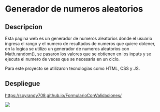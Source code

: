 # Generador de numeros aleatorios

## Descripcion
Esta pagina web es un generador de numeros aleatorios donde el usuario ingresa el rango y el numero de resultados de numeros que quiere obtener, en la logica se utilizo un generador de numeros aleatorios con Math.random(), se pasaron los valores que se obtienen en los inputs y se ejecuta el numero de veces que se necesaria en un ciclo. 

Para este proyecto se utilizaron tecnologias como HTML, CSS y JS.

## Despliegue
https://soyrandy708.github.io/FormularioConValidaciones/

![](https://res.cloudinary.com/dwog1xmvw/image/upload/v1682198308/ProyectosPersonales/NumerosAleatorios/chrome_sneuIacfKC_bn4lka.png)
